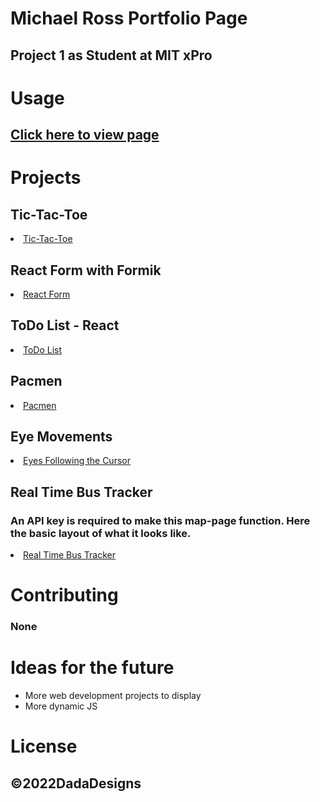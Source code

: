# Michael Ross Portfolio Page
## Project 1 as Student at MIT xPro

# Usage
## <a href="https://rosshoven.github.io/">Click here to view page</a>

# Projects

## Tic-Tac-Toe
<li><a href="https://rosshoven.github.io/Tic-Tac-Toe/">Tic-Tac-Toe</a></li>

## React Form with Formik
<li><a href="https://github.com/Rosshoven/React-Form-w-Formik.git">React Form</a></li>

## ToDo List - React
<li><a href="https://github.com/Rosshoven/ToDo-List-Set-State.git">ToDo List</a></li>

## Pacmen
 <li><a href="https://rosshoven.github.io/Pacmen-Exercise/">Pacmen</a></li>

## Eye Movements
  <li><a href="https://rosshoven.github.io/Eye-Movements/">Eyes Following the Cursor</a></li>

## Real Time Bus Tracker
### An API key is required to make this map-page function. Here the basic layout of what it looks like.
 <li><a href="https://rosshoven.github.io/Real-Time-Bus-Tracker/">Real Time Bus Tracker</a></li>

# Contributing 
### None

# Ideas for the future
<ul> 
  <li>More web development projects to display</li>
  <li>More dynamic JS</li>
</ul>

# License
## ©2022DadaDesigns
